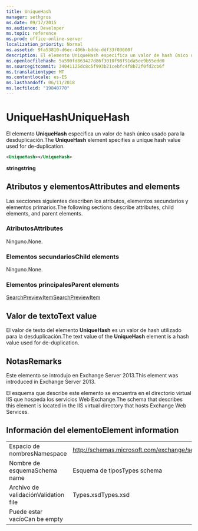 ```yaml
---
title: UniqueHash
manager: sethgros
ms.date: 09/17/2015
ms.audience: Developer
ms.topic: reference
ms.prod: office-online-server
localization_priority: Normal
ms.assetid: 9fa53810-d6ec-406b-bdde-ddf33f03600f
description: El elemento UniqueHash especifica un valor de hash único usado para la desduplicación.
ms.openlocfilehash: 5a590fd863427d86f3010f98f91da5ee9b55edd0
ms.sourcegitcommit: 34041125dc8c5f993b21cebfc4f8b72f0fd2cb6f
ms.translationtype: MT
ms.contentlocale: es-ES
ms.lasthandoff: 06/11/2018
ms.locfileid: "19840770"
---
```

# <a name="uniquehash"></a><span data-ttu-id="eff49-103">UniqueHash</span><span class="sxs-lookup"><span data-stu-id="eff49-103">UniqueHash</span></span>

<span data-ttu-id="eff49-104">El elemento **UniqueHash** especifica un valor de hash único usado para la desduplicación.</span><span class="sxs-lookup"><span data-stu-id="eff49-104">The **UniqueHash** element specifies a unique hash value used for de-duplication.</span></span> 
  
```XML
<UniqueHash></UniqueHash>
```

 <span data-ttu-id="eff49-105">**string**</span><span class="sxs-lookup"><span data-stu-id="eff49-105">**string**</span></span>
## <a name="attributes-and-elements"></a><span data-ttu-id="eff49-106">Atributos y elementos</span><span class="sxs-lookup"><span data-stu-id="eff49-106">Attributes and elements</span></span>

<span data-ttu-id="eff49-107">Las secciones siguientes describen los atributos, elementos secundarios y elementos primarios.</span><span class="sxs-lookup"><span data-stu-id="eff49-107">The following sections describe attributes, child elements, and parent elements.</span></span>
  
### <a name="attributes"></a><span data-ttu-id="eff49-108">Atributos</span><span class="sxs-lookup"><span data-stu-id="eff49-108">Attributes</span></span>

<span data-ttu-id="eff49-109">Ninguno.</span><span class="sxs-lookup"><span data-stu-id="eff49-109">None.</span></span>
  
### <a name="child-elements"></a><span data-ttu-id="eff49-110">Elementos secundarios</span><span class="sxs-lookup"><span data-stu-id="eff49-110">Child elements</span></span>

<span data-ttu-id="eff49-111">Ninguno.</span><span class="sxs-lookup"><span data-stu-id="eff49-111">None.</span></span>
  
### <a name="parent-elements"></a><span data-ttu-id="eff49-112">Elementos principales</span><span class="sxs-lookup"><span data-stu-id="eff49-112">Parent elements</span></span>

[<span data-ttu-id="eff49-113">SearchPreviewItem</span><span class="sxs-lookup"><span data-stu-id="eff49-113">SearchPreviewItem</span></span>](searchpreviewitem.md)
  
## <a name="text-value"></a><span data-ttu-id="eff49-114">Valor de texto</span><span class="sxs-lookup"><span data-stu-id="eff49-114">Text value</span></span>

<span data-ttu-id="eff49-115">El valor de texto del elemento **UniqueHash** es un valor de hash utilizado para la desduplicación.</span><span class="sxs-lookup"><span data-stu-id="eff49-115">The text value of the **UniqueHash** element is a hash value used for de-duplication.</span></span> 
  
## <a name="remarks"></a><span data-ttu-id="eff49-116">Notas</span><span class="sxs-lookup"><span data-stu-id="eff49-116">Remarks</span></span>

<span data-ttu-id="eff49-117">Este elemento se introdujo en Exchange Server 2013.</span><span class="sxs-lookup"><span data-stu-id="eff49-117">This element was introduced in Exchange Server 2013.</span></span>
  
<span data-ttu-id="eff49-118">El esquema que describe este elemento se encuentra en el directorio virtual IIS que hospeda los servicios Web Exchange.</span><span class="sxs-lookup"><span data-stu-id="eff49-118">The schema that describes this element is located in the IIS virtual directory that hosts Exchange Web Services.</span></span>
  
## <a name="element-information"></a><span data-ttu-id="eff49-119">Información del elemento</span><span class="sxs-lookup"><span data-stu-id="eff49-119">Element information</span></span>

|||
|:-----|:-----|
|<span data-ttu-id="eff49-120">Espacio de nombres</span><span class="sxs-lookup"><span data-stu-id="eff49-120">Namespace</span></span>  <br/> |http://schemas.microsoft.com/exchange/services/2006/types  <br/> |
|<span data-ttu-id="eff49-121">Nombre de esquema</span><span class="sxs-lookup"><span data-stu-id="eff49-121">Schema name</span></span>  <br/> |<span data-ttu-id="eff49-122">Esquema de tipos</span><span class="sxs-lookup"><span data-stu-id="eff49-122">Types schema</span></span>  <br/> |
|<span data-ttu-id="eff49-123">Archivo de validación</span><span class="sxs-lookup"><span data-stu-id="eff49-123">Validation file</span></span>  <br/> |<span data-ttu-id="eff49-124">Types.xsd</span><span class="sxs-lookup"><span data-stu-id="eff49-124">Types.xsd</span></span>  <br/> |
|<span data-ttu-id="eff49-125">Puede estar vacío</span><span class="sxs-lookup"><span data-stu-id="eff49-125">Can be empty</span></span>  <br/> ||
   


